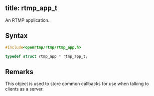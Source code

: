 title: rtmp_app_t
--------------------------

An RTMP application.

## Syntax ##

```c
#include<openrtmp/rtmp/rtmp_app.h>

typedef struct rtmp_app * rtmp_app_t;
```

## Remarks ##
This object is used to store common callbacks for use when talking to clients as a server.
